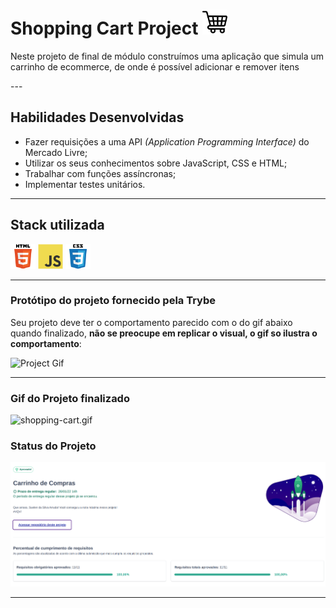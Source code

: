 # Shopping Cart Project <img src="3144456.png" alt="html5" width="40" height="40"/> 

<p>Neste projeto de final de módulo construímos uma aplicação que simula um carrinho de ecommerce, de onde é possível adicionar e remover itens </p>
---

## Habilidades Desenvolvidas

- Fazer requisições a uma API *(Application Programming Interface)* do Mercado Livre;
- Utilizar os seus conhecimentos sobre JavaScript, CSS e HTML;
- Trabalhar com funções assíncronas;
- Implementar testes unitários.

---

## Stack utilizada

<p>
 <img src="https://raw.githubusercontent.com/devicons/devicon/master/icons/html5/html5-original-wordmark.svg" alt="html5" width="40" height="40"/> 
 <img src="https://raw.githubusercontent.com/devicons/devicon/master/icons/javascript/javascript-original.svg" alt="javascript" width="40" height="40"/> 
 <img src="https://raw.githubusercontent.com/devicons/devicon/master/icons/css3/css3-original-wordmark.svg" alt="css3" width="40" height="40"/>
</p>

---

### Protótipo do projeto fornecido pela Trybe

Seu projeto deve ter o comportamento parecido com o do gif abaixo quando finalizado, **não se preocupe em replicar o visual, o gif so ilustra o comportamento**:

![Project Gif](./prototipo.gif)

---

### Gif do Projeto finalizado

<img src="shopping-cart.gif" alt="shopping-cart.gif"/>

### Status do Projeto 

<img src="shopping-cart-status.png" alt="shopping-cart-status.png"/>


---

